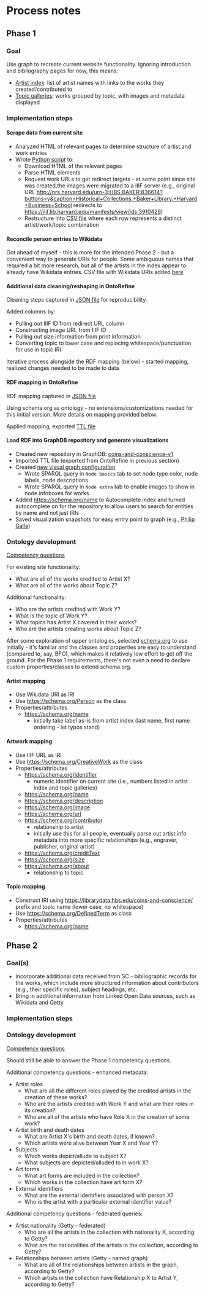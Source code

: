# Process notes

## Phase 1

### Goal
Use graph to recreate current website functionality. Ignoring introduction and bibliography pages for now, this means:

- [Artist index](https://www.library.hbs.edu/hc/cc/artistindex.html): list of artist names with links to the works they created/contributed to
- [Topic galleries](https://www.library.hbs.edu/hc/cc/vanityvirtue.html): works grouped by topic, with images and metadata displayed

### Implementation steps

#### Scrape data from current site
- Analyzed HTML of relevant pages to determine structure of artist and work entries
- Wrote [Python script](../scripts/export_coin_and_conscience_site_data.py) to:
    - Download HTML of the relevant pages
    - Parse HTML elements
    - Request work URLs to get redirect targets - at some point since site was created,the images were migrated to a IIIF server (e.g., original URL http://nrs.harvard.edu/urn-3:HBS.BAKER:836614?buttons=y&caption=Historical+Collections,+Baker+Library,+Harvard+Business+School redirects to https://iiif.lib.harvard.edu/manifests/view/ids:3910429)
    - Restructure into [CSV file](../coin_and_conscience_data.csv) where each row represents a distinct artist/work/topic combination

#### Reconcile person entries to Wikidata
Got ahead of myself - this is more for the intended Phase 2 - but a convenient way to generate URIs for people. Some ambiguous names that required a bit more research, but all of the artists in the index appear to already have Wikidata entries. CSV file with Wikidata URIs added [here](../ontorefine/coin_and_conscience_data_augmented.csv)

#### Additional data cleaning/reshaping in OntoRefine
Cleaning steps captured in [JSON file](../ontorefine/2242510558023-project-configurations.json) for reproducibility.

Added columns by:
- Pulling out IIIF ID from redirect URL column
- Constructing image URL from IIIF ID
- Pulling out size information from print information
- Converting topic to lower case and replacing whitespace/punctuation for use in topic IRI

Iterative process alongside the RDF mapping (below) - started mapping, realized changes needed to be made to data

#### RDF mapping in OntoRefine
RDF mapping captured in [JSON file](../ontorefine/rdf_mapping.json)

Using schema.org as ontology - no extensions/customizations needed for this initial version. More details on mapping provided below.

Applied mapping, exported [TTL file](../ontorefine/result-triples-v1.ttl)

#### Load RDF into GraphDB repository and generate visualizations

- Created new repository in GraphDB: [coins-and-conscience-v1](http://ec2-44-205-108-244.compute-1.amazonaws.com/repositories/coins-and-conscience-v1)
- Imported TTL file (exported from OntoRefine in previous section)
- Created [new visual graph configuration](http://ec2-44-205-108-244.compute-1.amazonaws.com/graphs-visualizations?config=59dca1baa0dd4fc9ae3688214787f118)
    - Wrote SPARQL query in `Node basics` tab to set node type color, node labels, node descriptions
    - Wrote SPARQL query in `Node extra` tab to enable images to show in node infoboxes for works
- Added https://schema.org/name to Autocomplete index and turned autocomplete on for the repository to allow users to search for entities by name and not just IRIs
- Saved visualization snapshots for easy entry point to graph (e.g., [Philip Galle](http://ec2-44-205-108-244.compute-1.amazonaws.com/graphs-visualizations?saved=2941ed3f4a6544a19228dcd058b14525))

### Ontology development

[Competency questions](../ontology-competency-questions/phase-1)

For existing site functionality:

- What are all of the works credited to Artist X?
- What are all of the works about Topic Z?

Additional functionality:

- Who are the artists credited with Work Y?
- What is the topic of Work Y?
- What topics has Artist X covered in their works?
- Who are the artists creating works about Topic Z?

After some exploration of upper ontologies, selected [schema.org](https://schema.org/) to use initially - it's familiar and the classes and properties are easy to understand (compared to, say, BFO), which makes it relatively low effort to get off the ground. For the Phase 1 requirements, there's not even a need to declare custom properties/classes to extend schema.org. 

#### Artist mapping
- Use Wikidata URI as IRI
- Use https://schema.org/Person as the class
- Properties/attributes
    - https://schema.org/name 
        - initially take label as-is from artist index (last name, first name ordering - let typos stand)

#### Artwork mapping
- Use IIIF URL as IRI
- Use https://schema.org/CreativeWork as the class
- Properties/attributes
    - https://schema.org/identifier
        - numeric identifier on current site (i.e., numbers listed in artist index and topic galleries)
    - https://schema.org/name
    - https://schema.org/description
    - https://schema.org/image
    - https://schema.org/url
    - https://schema.org/contributor
        - relationship to artist
        - initially use this for all people, eventually parse out artist info metadata into more specific relationships (e.g., engraver, publisher, original artist)
    - https://schema.org/creditText
    - https://schema.org/size
    - https://schema.org/about
        - relationship to topic

#### Topic mapping
- Construct IRI using <https://librarydata.hbs.edu/coins-and-conscience/> prefix and topic name (lower case, no whitespace)
- Use https://schema.org/DefinedTerm as class
- Properties/attributes
    - https://schema.org/name

## Phase 2

### Goal(s)
- Incorporate additional data received from SC - bibliographic records for the works, which include more structured information about contributors (e.g., their specific roles), subject headings, etc.
- Bring in additional information from Linked Open Data sources, such as Wikidata and Getty

### Implementation steps

### Ontology development

[Competency questions](../ontology-competency-questions/phase-2)

Should still be able to answer the Phase 1 competency questions.

Additional competency questions - enhanced metadata:

- Artist roles
    - What are all the different roles played by the credited artists in the creation of these works?
    - Who are the artists credited with Work Y and what are their roles in its creation?
    - Who are all of the artists who have Role X in the creation of some work?
- Artist birth and death dates
    - What are Artist X's birth and death dates, if known?
    - Which artists were alive between Year X and Year Y?
- Subjects
    - Which works depict/allude to subject X?
    - What subjects are depicted/alluded to in work X?
- Art forms
    - What art forms are included in the collection?
    - Which works in the collection have art form X?
- External identifiers
    - What are the external identifiers associated with person X?
    - Who is the artist with a particular external identifier value?

Additional competency questions - federated queries:

- Artist nationality (Getty - federated)
    - Who are all the artists in the collection with nationality X, according to Getty?
    - What are the nationalities of the artists in the collection, according to Getty?
- Relationships between artists (Getty - named graph)
    - What are all of the relationships between artists in the graph, according to Getty?
    - Which artists in the collection have Relationship X to Artist Y, according to Getty?